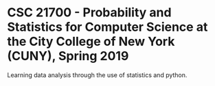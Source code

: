 # CSC 21700 - Probability and Statistics for Computer Science at the City College of New York (CUNY), Spring 2019

Learning data analysis through the use of statistics and python. 
